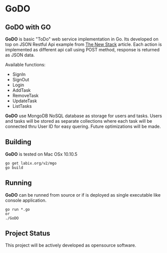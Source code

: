 # GoDO

## GoDO with GO

**GoDO** is basic "ToDo" web service implementation in Go. Its developed on top on JSON Restful Api example from [The New Stack](http://thenewstack.io/make-a-restful-json-api-go/) article. Each action is implemented as different api call using POST method, response is returned as JSON data.

Available functions:

* SignIn
* SignOut
* Login
* AddTask
* RemoveTask
* UpdateTask
* ListTasks

**GoDO** use MongoDB NoSQL database as storage for users and tasks. Users and tasks will be stored as separate collections where each task will be connected thru User ID for easy quering. Future optimizations will be made.

## Building
**GoDO** is tested on Mac OSx 10.10.5

	go get labix.org/v2/mgo
	go build

## Running
**GoDO** can be runned from source or if is deployed as single executable like console application.
	
	go run *.go
	or
	./GoDO

## Project Status
This project will be actively developed as opensource software.